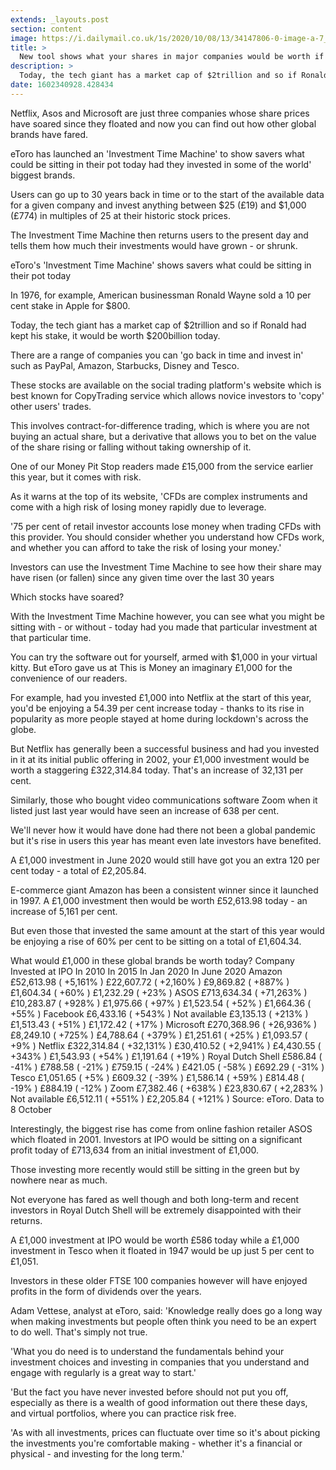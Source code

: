 ```yaml
--- 
extends: _layouts.post 
section: content 
image: https://i.dailymail.co.uk/1s/2020/10/08/13/34147806-0-image-a-7_1602160553277.jpg 
title: > 
  New tool shows what your shares in major companies would be worth if you invested at the start 
description: > 
  Today, the tech giant has a market cap of $2trillion and so if Ronald had kept his stake, it would be worth $200billion today.A £1,000 investment in June 2020 would still have got you an extra 120 per cent today - a total of £2,205.84.A £1,000 investment then would be worth £52,613.98 today - an increase of 5,161 per cent.What would £1,000 in these global brands be worth today?A £1,000 investment at IPO would be worth £586 today while a £1,000 investment in Tesco when it floated in 1947 would be up just 5 per cent to £1,051. 
date: 1602340928.428434 
--- 
```

Netflix, Asos and Microsoft are just three companies whose share prices have soared since they floated and now you can find out how other global brands have fared.

eToro has launched an 'Investment Time Machine' to show savers what could be sitting in their pot today had they invested in some of the world' biggest brands.

Users can go up to 30 years back in time or to the start of the available data for a given company and invest anything between $25 (£19) and $1,000 (£774) in multiples of 25 at their historic stock prices.

The Investment Time Machine then returns users to the present day and tells them how much their investments would have grown - or shrunk.

eToro's 'Investment Time Machine' shows savers what could be sitting in their pot today

In 1976, for example, American businessman Ronald Wayne sold a 10 per cent stake in Apple for $800.

Today, the tech giant has a market cap of $2trillion and so if Ronald had kept his stake, it would be worth $200billion today.

There are a range of companies you can 'go back in time and invest in' such as PayPal, Amazon, Starbucks, Disney and Tesco.

These stocks are available on the social trading platform's website which is best known for CopyTrading service which allows novice investors to 'copy' other users' trades.

This involves contract-for-difference trading, which is where you are not buying an actual share, but a derivative that allows you to bet on the value of the share rising or falling without taking ownership of it.

One of our Money Pit Stop readers made £15,000 from the service earlier this year, but it comes with risk.

As it warns at the top of its website, 'CFDs are complex instruments and come with a high risk of losing money rapidly due to leverage.

'75 per cent of retail investor accounts lose money when trading CFDs with this provider. You should consider whether you understand how CFDs work, and whether you can afford to take the risk of losing your money.'

Investors can use the Investment Time Machine to see how their share may have risen (or fallen) since any given time over the last 30 years

Which stocks have soared?

With the Investment Time Machine however, you can see what you might be sitting with - or without - today had you made that particular investment at that particular time.

You can try the software out for yourself, armed with $1,000 in your virtual kitty. But eToro gave us at This is Money an imaginary £1,000 for the convenience of our readers.

For example, had you invested £1,000 into Netflix at the start of this year, you'd be enjoying a 54.39 per cent increase today - thanks to its rise in popularity as more people stayed at home during lockdown's across the globe.

But Netflix has generally been a successful business and had you invested in it at its initial public offering in 2002, your £1,000 investment would be worth a staggering £322,314.84 today. That's an increase of 32,131 per cent.

Similarly, those who bought video communications software Zoom when it listed just last year would have seen an increase of 638 per cent.

We'll never how it would have done had there not been a global pandemic but it's rise in users this year has meant even late investors have benefited.

A £1,000 investment in June 2020 would still have got you an extra 120 per cent today - a total of £2,205.84.

E-commerce giant Amazon has been a consistent winner since it launched in 1997. A £1,000 investment then would be worth £52,613.98 today - an increase of 5,161 per cent.

But even those that invested the same amount at the start of this year would be enjoying a rise of 60% per cent to be sitting on a total of £1,604.34.

What would £1,000 in these global brands be worth today? Company Invested at IPO In 2010 In 2015 In Jan 2020 In June 2020 Amazon £52,613.98 ( +5,161% ) £22,607.72 ( +2,160% ) £9,869.82 ( +887% ) £1,604.34 ( +60% ) £1,232.29 ( +23% ) ASOS £713,634.34 ( +71,263% ) £10,283.87 ( +928% ) £1,975.66 ( +97% ) £1,523.54 ( +52% ) £1,664.36 ( +55% ) Facebook £6,433.16 ( +543% ) Not available £3,135.13 ( +213% ) £1,513.43 ( +51% ) £1,172.42 ( +17% ) Microsoft £270,368.96 ( +26,936% ) £8,249.10 ( +725% ) £4,788.64 ( +379% ) £1,251.61 ( +25% ) £1,093.57 ( +9% ) Netflix £322,314.84 ( +32,131% ) £30,410.52 ( +2,941% ) £4,430.55 ( +343% ) £1,543.93 ( +54% ) £1,191.64 ( +19% ) Royal Dutch Shell £586.84 ( -41% ) £788.58 ( -21% ) £759.15 ( -24% ) £421.05 ( -58% ) £692.29 ( -31% ) Tesco £1,051.65 ( +5% ) £609.32 ( -39% ) £1,586.14 ( +59% ) £814.48 ( -19% ) £884.19 ( -12% ) Zoom £7,382.46 ( +638% ) £23,830.67 ( +2,283% ) Not available £6,512.11 ( +551% ) £2,205.84 ( +121% ) Source: eToro. Data to 8 October

Interestingly, the biggest rise has come from online fashion retailer ASOS which floated in 2001. Investors at IPO would be sitting on a significant profit today of £713,634 from an initial investment of £1,000.

Those investing more recently would still be sitting in the green but by nowhere near as much.

Not everyone has fared as well though and both long-term and recent investors in Royal Dutch Shell will be extremely disappointed with their returns.

A £1,000 investment at IPO would be worth £586 today while a £1,000 investment in Tesco when it floated in 1947 would be up just 5 per cent to £1,051.

Investors in these older FTSE 100 companies however will have enjoyed profits in the form of dividends over the years.

Adam Vettese, analyst at eToro, said: 'Knowledge really does go a long way when making investments but people often think you need to be an expert to do well. That's simply not true.

'What you do need is to understand the fundamentals behind your investment choices and investing in companies that you understand and engage with regularly is a great way to start.'

'But the fact you have never invested before should not put you off, especially as there is a wealth of good information out there these days, and virtual portfolios, where you can practice risk free.

'As with all investments, prices can fluctuate over time so it's about picking the investments you're comfortable making - whether it's a financial or physical - and investing for the long term.'